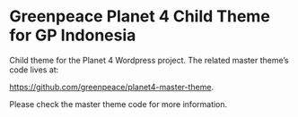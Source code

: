 # Greenpeace Planet 4 Child Theme for GP Indonesia

Child theme for the Planet 4 Wordpress project.
The related master theme’s code lives at: 

https://github.com/greenpeace/planet4-master-theme.

Please check the master theme code for more information. 
